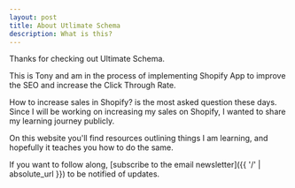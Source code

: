 ```yaml
---
layout: post
title: About Utlimate Schema
description: What is this?
---
```


Thanks for checking out Ultimate Schema.

This is Tony and am in the process of implementing Shopify App to improve the SEO and increase the Click Through Rate.

How to increase sales in Shopify? is the most asked question these days. Since I will be working on increasing my sales on Shopify, I wanted to share my learning journey publicly. 

On this website you'll find resources outlining things I am learning, and hopefully it teaches you how to do the same.

If you want to follow along, [subscribe to the email newsletter]({{ '/' | absolute_url }}) to be notified of updates.